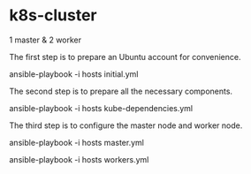 # k8s-cluster
1 master &amp; 2 worker


The first step is to prepare an Ubuntu account for convenience.

ansible-playbook -i hosts initial.yml

The second step is to prepare all the necessary components.

ansible-playbook -i hosts kube-dependencies.yml

The third step is to configure the master node and worker node.

ansible-playbook -i hosts master.yml

ansible-playbook -i hosts workers.yml
